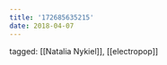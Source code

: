 ```yaml
---
title: '172685635215'
date: 2018-04-07
---
```

tagged: [[Natalia Nykiel]], [[electropop]]
<iframe frameborder="0" height="1" id="ga_target" scrolling="no" style="background-color:transparent; overflow:hidden; position:absolute; top:0; left:0; z-index:9999;" width="1"></iframe>